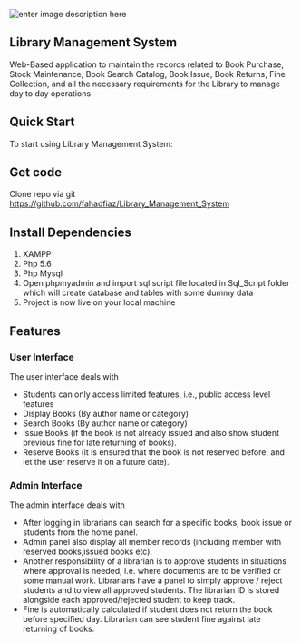 <!DOCTYPE html>
<html>
<head>
  <meta charset="utf-8">
  <meta name="viewport" content="width=device-width, initial-scale=1.0">
  <link rel="stylesheet" href="https://stackedit.io/style.css" />
</head>

<body class="stackedit">
  <div class="stackedit__html"><p><img src="https://lh3.googleusercontent.com/gesTrv1vJVqs3M6VNRTFSBIILl_w7UMzb3ZzJ8654u-rU30QE8WM3fDvlFz_hQ3uCes-023TPdU" alt="enter image description here"></p>
<h2 id="library-management-system">Library Management System</h2>
<p>Web-Based application to maintain the records related to Book Purchase, Stock Maintenance, Book Search Catalog, Book Issue, Book Returns, Fine Collection, and all the necessary requirements for the Library to manage day to day operations.</p>
<h2 id="quick-start">Quick Start</h2>
<p>To start using Library Management System:</p>
<h2 id="get-code">Get code</h2>
<p>Clone repo via git<br>
<a href="https://github.com/fahadfiaz/Library_Management_System">https://github.com/fahadfiaz/Library_Management_System</a></p>
<h2 id="install-dependencies">Install Dependencies</h2>
<ol>
<li>XAMPP</li>
<li>Php 5.6</li>
<li>Php Mysql</li>
<li>Open phpmyadmin and import sql script file located in Sql_Script folder which will create database and tables with some dummy data</li>
<li>Project is now live on your local machine</li>
</ol>
<h2 id="features">Features</h2>
<h3 id="user-interface">User Interface</h3>
<p>The user interface deals with</p>
<ul>
<li>Students can only access limited features, i.e., public access level features</li>
<li>Display Books (By author name or category)</li>
<li>Search Books (By author name or category)</li>
<li>Issue Books (if the book is not already issued and also show student previous fine for late returning of books).</li>
<li>Reserve Books (it is ensured that the book is not reserved before, and let the user reserve it on a future date).</li>
</ul>
<h3 id="admin-interface">Admin Interface</h3>
<p>The admin interface deals with</p>
<ul>
<li>After logging in librarians can search for a specific books, book issue or students from the home panel.</li>
<li>Admin panel also display all member records (including member with reserved books,issued books etc).</li>
<li>Another responsibility of a librarian is to approve students in situations where approval is needed, i.e. where documents are to be verified or some manual work. Librarians have a panel to simply approve / reject students and to view all approved students. The librarian ID is stored alongside each approved/rejected student to keep track.</li>
<li>Fine is automatically calculated if student does not return the book before specified day. Librarian can see student fine against late returning of books.</li>
</ul>
</div>
</body>

</html>
